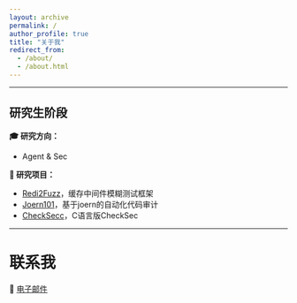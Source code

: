```yaml
---
layout: archive
permalink: /
author_profile: true
title: "关于我"
redirect_from: 
  - /about/
  - /about.html
---
```


---

## 研究生阶段

**🎓 研究方向：**
- Agent & Sec

**🐙 研究项目：**

- [Redi2Fuzz](https://github.com/fuxxcss/redi2fuzz)，缓存中间件模糊测试框架
- [Joern101](https://github.com/fuxxcss/joern101)，基于joern的自动化代码审计
- [CheckSecc](https://github.com/fuxxcss/checksecc)，C语言版CheckSec

---

# 联系我

📩 [电子邮件](mailto:fuxxcss@outlook.com)

